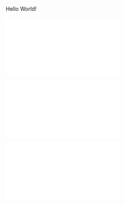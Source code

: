 Hello World!


![Heading-file](./Heading.md)

![Font-styles](./FontStyles.md)

![Images](./Images.md)

